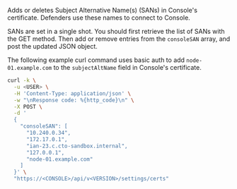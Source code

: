 Adds or deletes Subject Alternative Name(s) (SANs) in Console's certificate.
Defenders use these names to connect to Console.

SANs are set in a single shot.
You should first retrieve the list of SANs with the GET method.
Then add or remove entries from the `consoleSAN` array, and post the updated JSON object.

The following example curl command uses basic auth to add `node-01.example.com` to the `subjectAltName` field in Console's certificate.

```bash
curl -k \
  -u <USER> \
  -H 'Content-Type: application/json' \
  -w "\nResponse code: %{http_code}\n" \
  -X POST \
  -d '
  {
    "consoleSAN": [
      "10.240.0.34",
      "172.17.0.1",
      "ian-23.c.cto-sandbox.internal",
      "127.0.0.1",
      "node-01.example.com"
    ]
  }' \
  "https://<CONSOLE>/api/v<VERSION>/settings/certs"
```
